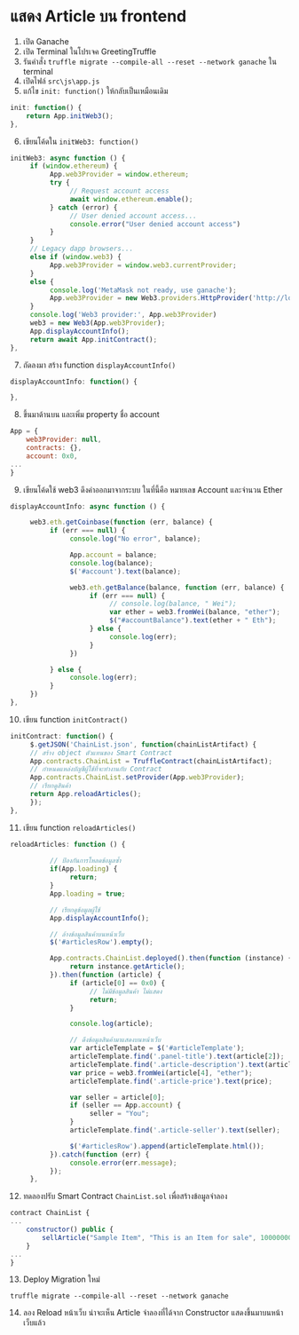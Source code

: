 # แสดง Article บน frontend

1. เปิด Ganache 
2. เปิด Terminal ในโปรเจค GreetingTruffle 
3. รันคำสั่ง `truffle migrate --compile-all --reset --network ganache` ใน terminal
4. เปิดไฟล์ `src\js\app.js`
5. แก้ไข `init: function()` ให้กลับเป็นเหมือนเดิม

```js
init: function() {
    return App.initWeb3();
},
```

6. เขียนโค้ดใน `initWeb3: function()`

```js
initWeb3: async function () {
     if (window.ethereum) {
          App.web3Provider = window.ethereum;
          try {
               // Request account access
               await window.ethereum.enable();
          } catch (error) {
               // User denied account access...
               console.error("User denied account access")
          }
     }
     // Legacy dapp browsers...
     else if (window.web3) {
          App.web3Provider = window.web3.currentProvider;
     }
     else {
          console.log('MetaMask not ready, use ganache');
          App.web3Provider = new Web3.providers.HttpProvider('http://localhost:7545');
     }
     console.log('Web3 provider:', App.web3Provider)
     web3 = new Web3(App.web3Provider);
     App.displayAccountInfo();
     return await App.initContract();
},
```

7. ถัดลงมา สร้าง function `displayAccountInfo()`

```js
displayAccountInfo: function() {

},
```

8. ขึ้นมาด้านบน และเพิ่ม property ชื่อ account 

```js
App = {
	web3Provider: null,
	contracts: {},
	account: 0x0,
...
}
```

9. เขียนโค้ดใช้ web3 ดึงค่าออกมาจากระบบ ในที่นี้คือ หมายเลข Account และจำนวน Ether 

```js
displayAccountInfo: async function () {

     web3.eth.getCoinbase(function (err, balance) {
          if (err === null) {
               console.log("No error", balance);

               App.account = balance;
               console.log(balance);
               $('#account').text(balance);

               web3.eth.getBalance(balance, function (err, balance) {
                    if (err === null) {
                         // console.log(balance, " Wei");
                         var ether = web3.fromWei(balance, "ether");
                         $("#accountBalance").text(ether + " Eth");
                    } else {
                         console.log(err);
                    }
               })

          } else {
               console.log(err);
          }
     })
},
```

10. เขียน function `initContract()`

```js
initContract: function() {
     $.getJSON('ChainList.json', function(chainListArtifact) {
     // สร้าง object ตัวแทนของ Smart Contract 
     App.contracts.ChainList = TruffleContract(chainListArtifact);
     // กำหนดแหล่งบัญชีผู้ใช้ที่จะทำงานกับ Contract
     App.contracts.ChainList.setProvider(App.web3Provider);
     // เรียกดูสินค้า
     return App.reloadArticles();
     });
},
```

11. เขียน function `reloadArticles()`

```js
reloadArticles: function () {
     
          // ป้องกันการโหลดข้อมูลซ้ำ
          if(App.loading) {
               return;
          }
          App.loading = true;

          // เรียกดูข้อมูลผู้ใช้
          App.displayAccountInfo();

          // ล้างข้อมูลสินค้าบนหน้าเว็บ
          $('#articlesRow').empty();

          App.contracts.ChainList.deployed().then(function (instance) {
               return instance.getArticle();
          }).then(function (article) {
               if (article[0] == 0x0) {
                    // ไม่มีข้อมูลสินค้า ไม่แสดง
                    return;
               }

               console.log(article);

               // ดึงข้อมูลสินค้ามาแสดงบนหน้าเว็บ
               var articleTemplate = $('#articleTemplate');
               articleTemplate.find('.panel-title').text(article[2]);
               articleTemplate.find('.article-description').text(article[3]);
               var price = web3.fromWei(article[4], "ether");
               articleTemplate.find('.article-price').text(price);

               var seller = article[0];
               if (seller == App.account) {
                    seller = "You";
               }
               articleTemplate.find('.article-seller').text(seller);

               $('#articlesRow').append(articleTemplate.html());
          }).catch(function (err) {
               console.error(err.message);
          });
     },

```

12. ทดลองปรับ Smart Contract `ChainList.sol` เพื่อสร้างข้อมูลจำลอง

```js
contract ChainList {
...
	constructor() public {
        sellArticle("Sample Item", "This is an Item for sale", 10000000000000000000);
    }
...
}
```

13. Deploy Migration ใหม่

```pwsh
truffle migrate --compile-all --reset --network ganache
```

14.  ลอง Reload หน้าเว็บ น่าจะเห็น Article จำลองที่ได้จาก Constructor แสดงขึ้นมาบนหน้าเว็บแล้ว

